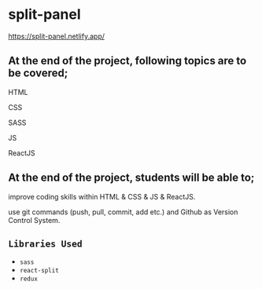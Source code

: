 # split-panel

https://split-panel.netlify.app/

## At the end of the project, following topics are to be covered;

HTML

CSS

SASS

JS

ReactJS

## At the end of the project, students will be able to;

improve coding skills within HTML & CSS & JS & ReactJS.

use git commands (push, pull, commit, add etc.) and Github as Version Control System.

## `Libraries Used`

- `sass`
- `react-split`
- `redux`
